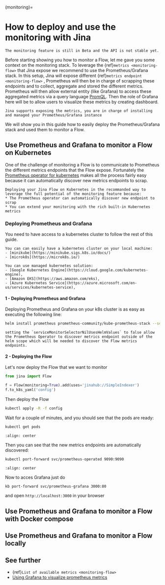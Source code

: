(monitoring)=
# How to deploy and use the monitoring with Jina

```{caution} 
The monitoring feature is still in Beta and the API is not stable yet.
```

Before starting showing you how to monitor a Flow, let me gave you some context on the monitoring stack.
To leverage the {ref}`metrics <monitoring-flow>` that Jina expose we recommend to use the Prometheus/Grafana stack. In this setup, Jina will expose different {ref}`metrics endpoint <monitoring-flow>`  , Prometheus will then be in charge of scrapping these endpoints and
to collect, aggregate and stored the different metrics. Prometheus will then allow external entity (like Grafana) to access these aggregated metrics via a query language [PromQL](https://prometheus.io/docs/prometheus/latest/querying/basics/).
Then the role of Grafana here will be to allow users to visualize these metrics by creating dashboard.

```{hint} 
Jina supports exposing the metrics, you are in charge of installing and managed your Prometheus/Grafana instance
```

We will show you in this guide how to easily deploy the Prometheus/Grafana stack and used them to monitor a Flow.

## Use Prometheus and Grafana to monitor a Flow on Kubernetes


One of the challenge of monitoring a Flow is to communicate to Prometheus the different metrics endpoints that the Flow expose.
Fortunately the [Prometheus operator for kubernetes](https://github.com/prometheus-operator/prometheus-operator/blob/main/Documentation/user-guides/getting-started.md) makes all the process fairly easy because it can automatically discover new metrics endpoints to scrap.

```{hint} 
Deploying your Jina Flow on Kubernetes in the recommanded way to leverage the full potential of the monitoring feature because:
* The Prometheus operator can automatically discover new endpoint to scrap
* You can extend your monitoring with the rich built-in Kubernetes metrics
```

### Deploying Prometheus and Grafana

You need to have access to a kubernetes cluster to follow the rest of this guide.

```{hint} Local k8s Cluster
You can can easily have a kubernetes cluster on your local machine:
- [minikube](https://minikube.sigs.k8s.io/docs/)
- [microk8s](https://microk8s.io/)
``` 

```{hint} Cloud managed k8s cluster
You can use managed kubernetes solution:
- [Google Kubernetes Engine](https://cloud.google.com/kubernetes-engine),
- [Amazon EKS](https://aws.amazon.com/eks),
- [Azure Kubernetes Service](https://azure.microsoft.com/en-us/services/kubernetes-service),
```

#### 1 - Deploying Prometheus and Grafana

Deploying Prometheus and Grafana on your k8s cluster is as easy as executing the following line:

```bash
helm install prometheus prometheus-community/kube-prometheus-stack --set prometheus.prometheusSpec.serviceMonitorSelectorNilUsesHelmValues=false
```
```{hint} 
setting the `serviceMonitorSelectorNilUsesHelmValues` to false allow the Prometheus Operator to discover metrics endpoint outside of the helm scope which will be needed to discover the Flow metrics endpoints.
```

#### 2 - Deploying the Flow

Let's now deploy the Flow that we want to monitor

```python
from jina import Flow

f = Flow(monitoring=True).add(uses='jinahub://SimpleIndexer')
f.to_k8s_yaml('config')
```


Then deploy the Flow

```bash
kubectl apply -R -f config
```

Wait for a couple of minutes, and you should see that the pods are ready:

```bash
kubectl get pods
```

```{figure} ../../../.github/2.0/kubectl_pods.png
:align: center
```

Then you can see that the new metrics endpoints are automatically discovered:
```bash
kubectl port-forward svc/prometheus-operated 9090:9090
```

```{figure} ../../../.github/2.0/prometheus_targets.png
:align: center
```

Now to acces Grafana just do

```bash
kb port-forward svc/prometheus-grafana 3000:80
```

and open `http://localhost:3000` in your browser


## Use Prometheus and Grafana to monitor a Flow with Docker compose

## Use Prometheus and Grafana to monitor a Flow locally

## See further

- {ref}`List of available metrics <monitoring-flow>`
- [Using Grafana to visualize prometheus metrics](https://grafana.com/docs/grafana/latest/getting-started/getting-started-prometheus/)
